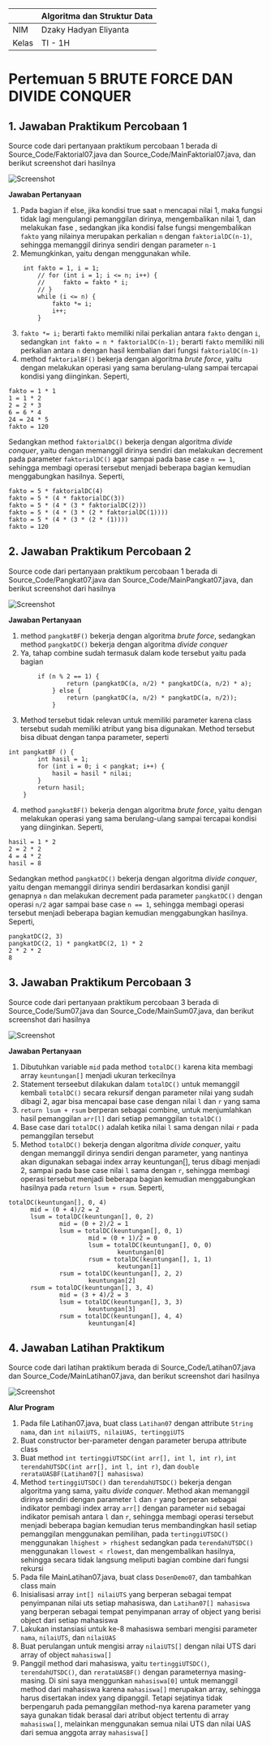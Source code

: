 | | Algoritma dan Struktur Data|
|--|--|
| NIM | Dzaky Hadyan Eliyanta |
| Kelas | TI - 1H |

# Pertemuan 5 BRUTE FORCE DAN DIVIDE CONQUER

## 1. Jawaban Praktikum Percobaan 1

Source code dari pertanyaan praktikum percobaan 1 berada di Source_Code/Faktorial07.java dan Source_Code/MainFaktorial07.java, dan berikut screenshot dari hasilnya

![Screenshot](Assets/Screenshot%202025-03-17%20064703.png)

**Jawaban Pertanyaan**

1. Pada bagian if else, jika kondisi true saat `n` mencapai nilai 1, maka fungsi tidak lagi mengulangi pemanggilan dirinya, mengembalikan nilai 1, dan melakukan fase , sedangkan jika kondisi false fungsi mengembalikan `fakto` yang nilainya merupakan perkalian `n` dengan `faktorialDC(n-1)`, sehingga memanggil dirinya sendiri dengan parameter `n-1`
2. Memungkinkan, yaitu dengan menggunakan while.
```
    int fakto = 1, i = 1;
        // for (int i = 1; i <= n; i++) {
        //     fakto = fakto * i;
        // }
        while (i <= n) {
            fakto *= i;
            i++;
        }
```
3. `fakto *= i;` berarti `fakto` memiliki nilai perkalian antara `fakto` dengan `i`, sedangkan `int fakto = n * faktorialDC(n-1);` berarti `fakto` memiliki nili perkalian antara `n` dengan hasil kembalian dari fungsi `faktorialDC(n-1)`
4. method `faktorialBF()` bekerja dengan algoritma *brute force*, yaitu dengan melakukan operasi yang sama berulang-ulang sampai tercapai kondisi yang diinginkan. Seperti, 
```
fakto = 1 * 1
1 = 1 * 2
2 = 2 * 3
6 = 6 * 4
24 = 24 * 5
fakto = 120
```
Sedangkan method `faktorialDC()` bekerja dengan algoritma *divide conquer*, yaitu dengan memanggil dirinya sendiri dan melakukan decrement pada parameter `faktorialDC()` agar sampai pada base case `n == 1`, sehingga membagi operasi tersebut menjadi beberapa bagian kemudian menggabungkan hasilnya. Seperti, 
```
fakto = 5 * faktorialDC(4)
fakto = 5 * (4 * faktorialDC(3))
fakto = 5 * (4 * (3 * faktorialDC(2)))
fakto = 5 * (4 * (3 * (2 * faktorialDC(1))))
fakto = 5 * (4 * (3 * (2 * (1))))
fakto = 120
```

## 2. Jawaban Praktikum Percobaan 2

Source code dari pertanyaan praktikum percobaan 1 berada di Source_Code/Pangkat07.java dan Source_Code/MainPangkat07.java, dan berikut screenshot dari hasilnya

![Screenshot](Assets/Screenshot%202025-03-17%20075309.png)

**Jawaban Pertanyaan**

1. method `pangkatBF()` bekerja dengan algoritma *brute force*, sedangkan method `pangkatDC()` bekerja dengan algoritma *divide conquer*
2. Ya, tahap combine sudah termasuk dalam kode tersebut yaitu pada bagian
```
        if (n % 2 == 1) {
                return (pangkatDC(a, n/2) * pangkatDC(a, n/2) * a);
            } else {
                return (pangkatDC(a, n/2) * pangkatDC(a, n/2));
            }
```
3. Method tersebut tidak relevan untuk memiliki parameter karena class tersebut sudah memiliki atribut yang bisa digunakan. Method tersebut bisa dibuat dengan tanpa parameter, seperti
```
int pangkatBF () {
        int hasil = 1;
        for (int i = 0; i < pangkat; i++) {
            hasil = hasil * nilai;
        }
        return hasil;
    }
```
4. method `pangkatBF()` bekerja dengan algoritma *brute force*, yaitu dengan melakukan operasi yang sama berulang-ulang sampai tercapai kondisi yang diinginkan. Seperti, 
```
hasil = 1 * 2
2 = 2 * 2
4 = 4 * 2
hasil = 8
```
Sedangkan method `pangkatDC()` bekerja dengan algoritma *divide conquer*, yaitu dengan memanggil dirinya sendiri berdasarkan kondisi ganjil genapnya `n` dan melakukan decrement pada parameter `pangkatDC()` dengan operasi `n/2` agar sampai base case `n == 1`, sehingga membagi operasi tersebut menjadi beberapa bagian kemudian menggabungkan hasilnya. Seperti, 
```
pangkatDC(2, 3)
pangkatDC(2, 1) * pangkatDC(2, 1) * 2
2 * 2 * 2
8
```
## 3. Jawaban Praktikum Percobaan 3

Source code dari pertanyaan praktikum percobaan 3 berada di Source_Code/Sum07.java dan Source_Code/MainSum07.java, dan berikut screenshot dari hasilnya

![Screenshot](Assets/Screenshot%202025-03-17%20113954.png)

**Jawaban Pertanyaan**

1. Dibutuhkan variable `mid` pada method `totalDC()` karena kita membagi array `keuntungan[]` menjadi ukuran terkecilnya
2. Statement terseebut dilakukan dalam `totalDC()` untuk memanggil kembali `totalDC()` secara rekursif dengan parameter nilai yang sudah dibagi 2, agar bisa mencapai base case dengan nilai `l` dan `r` yang sama
3. `return lsum + rsum` berperan sebagai combine, untuk menjumlahkan hasil pemanggilan `arr[l]` dari setiap pemanggilan `totalDC()`
4. Base case dari `totalDC()` adalah ketika nilai `l` sama dengan nilai `r` pada pemanggilan tersebut
5. Method `totalDC()` bekerja dengan algoritma *divide conquer*, yaitu dengan memanggil dirinya sendiri dengan parameter, yang nantinya akan digunakan sebagai index array keuntungan[], terus dibagi menjadi 2, sampai pada base case nilai `l` sama dengan `r`, sehingga membagi operasi tersebut menjadi beberapa bagian kemudian menggabungkan hasilnya pada `return lsum + rsum`. Seperti, 
```
totalDC(keuntungan[], 0, 4)
      mid = (0 + 4)/2 = 2
      lsum = totalDC(keuntungan[], 0, 2)
              mid = (0 + 2)/2 = 1
              lsum = totalDC(keuntungan[], 0, 1)
                      mid = (0 + 1)/2 = 0
                      lsum = totalDC(keuntungan[], 0, 0)
                              keuntungan[0]
                      rsum = totalDC(keuntungan[], 1, 1)
                              keutungan[1]
              rsum = totalDC(keuntungan[], 2, 2)
                      keuntungan[2]
      rsum = totalDC(keuntungan[], 3, 4)
              mid = (3 + 4)/2 = 3
              lsum = totalDC(keuntungan[], 3, 3)
                      keuntungan[3]
              rsum = totalDC(keuntungan[], 4, 4)
                      keuntungan[4]
```

## 4. Jawaban Latihan Praktikum

Source code dari latihan praktikum berada di Source_Code/Latihan07.java dan Source_Code/MainLatihan07.java, dan berikut screenshot dari hasilnya

![Screenshot](Assets/Screenshot%202025-03-20%20093139.png)

**Alur Program**

1. Pada file Latihan07.java, buat class `Latihan07` dengan attribute `String nama`, dan `int nilaiUTS, nilaiUAS, tertinggiUTS`
2. Buat constructor ber-parameter dengan parameter berupa attribute class
3. Buat method `int tertinggiUTSDC(int arr[], int l, int r)`, `int terendahUTSDC(int arr[], int l, int r)`, dan `double rerataUASBF(Latihan07[] mahasiswa)`
4. Method `tertinggiUTSDC()` dan `terendahUTSDC()` bekerja dengan algoritma yang sama, yaitu *divide conquer*. Method akan memanggil dirinya sendiri dengan parameter `l` dan `r` yang berperan sebagai indikator pembagi index array `arr[]` dengan parameter `mid` sebagai indikator pemisah antara `l` dan `r`, sehingga membagi operasi tersebut menjadi beberapa bagian kemudian terus membandingkan hasil setiap pemanggilan menggunakan pemilihan, pada `tertinggiUTSDC()` menggunakan `lhighest > rhighest` sedangkan pada `terendahUTSDC()` menggunakan `llowest < rlowest`, dan mengembalikan hasilnya, sehingga secara tidak langsung meliputi bagian combine dari fungsi rekursi
5. Pada file MainLatihan07.java, buat class `DosenDemo07`, dan tambahkan class main
6. Inisialisasi array `int[] nilaiUTS` yang berperan sebagai tempat penyimpanan nilai uts setiap mahasiswa, dan `Latihan07[] mahasiswa` yang berperan sebagai tempat penyimpanan array of object yang berisi object dari setiap mahasiswa
7. Lakukan instansiasi untuk ke-8 mahasiswa sembari mengisi parameter `nama`, `nilaiUTS`, dan `nilaiUAS`
8. Buat perulangan untuk mengisi array `nilaiUTS[]` dengan nilai UTS dari array of object `mahasiswa[]`
9. Panggil method dari mahasiswa, yaitu `tertinggiUTSDC()`, `terendahUTSDC()`, dan `rerataUASBF()` dengan parameternya masing-masing. Di sini saya menggunkan `mahasiswa[0]` untuk memanggil method dari mahasiswa karena `mahasiswa[]` merupakan array, sehingga harus disertakan index yang dipanggil. Tetapi sejatinya tidak berpengaruh pada pemanggilan method-nya karena parameter yang saya gunakan tidak berasal dari atribut object tertentu di array `mahasiswa[]`, melainkan menggunakan semua nilai UTS dan nilai UAS dari semua anggota array `mahasiswa[]`